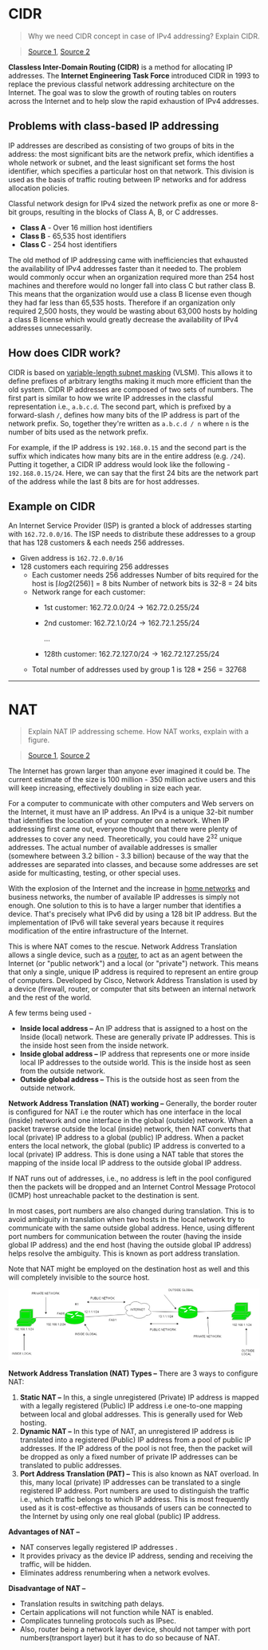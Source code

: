 # CIDR

> Why we need CIDR concept in case of IPv4 addressing? Explain CIDR.

> [Source 1](https://www.keycdn.com/support/what-is-cidr#how-does-cidr-work), [Source 2](https://en.wikipedia.org/wiki/Classless_Inter-Domain_Routing)

**Classless Inter-Domain Routing (CIDR)** is a method for allocating IP addresses. The **Internet Engineering Task Force** introduced CIDR in 1993 to replace the previous classful network addressing architecture on the Internet. The goal was to slow the growth of routing tables on routers across the Internet and to help slow the rapid exhaustion of IPv4 addresses.

## Problems with class-based IP addressing

IP addresses are described as consisting of two groups of bits in the address: the most significant bits are the network prefix, which identifies a whole network or subnet, and the least significant set forms the host identifier, which specifies a particular host on that network. This division is used as the basis of traffic routing between IP networks and for address allocation policies.

Classful network design for IPv4 sized the network prefix as one or more 8-bit groups, resulting in the blocks of Class A, B, or C addresses. 

- **Class A** - Over 16 million host identifiers
- **Class B** - 65,535 host identifiers
- **Class C** - 254 host identifiers

The old method of IP addressing came with inefficiencies that exhausted the availability of IPv4 addresses faster than it needed to. The problem would commonly occur when an organization required more than 254 host machines and therefore would no longer fall into class C but rather class B. This means that the organization would use a class B license even though they had far less than 65,535 hosts. Therefore if an organization only required 2,500 hosts, they would be wasting about 63,000 hosts by holding a class B license which would greatly decrease the availability of IPv4 addresses unnecessarily.

## How does CIDR work?

CIDR is based on [variable-length subnet masking](http://searchnetworking.techtarget.com/definition/variable-length-subnet-mask) (VLSM). This allows it to define prefixes of arbitrary lengths making it much more efficient than the old system. CIDR IP addresses are composed of two sets of numbers. The first part is similar to how we write IP addresses in the classful representation i.e., `a.b.c.d`. The second part, which is prefixed by a forward-slash `/`, defines how many bits of the IP address is part of the network prefix. So, together they're written as `a.b.c.d / n` where `n` is the number of bits used as the network prefix. 

For example, if the IP address is `192.168.0.15` and the second part is the suffix which indicates how many bits are in the entire address (e.g. `/24`). Putting it together, a CIDR IP address would look like the following - `192.168.0.15/24`. Here, we can say that the first $24$ bits are the network part of the address while the last 8 bits are for host addresses.

## Example on CIDR

An Internet Service Provider (ISP) is granted a block of addresses starting with `162.72.0.0/16`. The ISP needs to distribute these addresses to a group that has $128$ customers & each needs $256$ addresses.

- Given address is `162.72.0.0/16`
- 128 customers each requiring 256 addresses
    - Each customer needs 256 addresses  Number of bits required for the host is  $⌈ log2(256) ⌉ = 8$ bits Number of network bits is 32-8 = 24 bits
    - Network range for each customer:
        - 1st customer: $162.72.0.0/24 \rightarrow 162.72.0.255/24$
        - 2nd customer: $162.72.1.0/24 \rightarrow  162.72.1.255/24$
            
            ...
            
        - 128th customer: $162.72.127.0/24\rightarrow  162.72.127.255/24$
    - Total number of addresses used by group 1 is $128*256 = 32768$

---

# NAT

> Explain NAT IP addressing scheme. How NAT works, explain with a figure.
> 

> [Source 1](https://computer.howstuffworks.com/nat.htm), [Source 2](https://www.geeksforgeeks.org/network-address-translation-nat/)
> 

The Internet has grown larger than anyone ever imagined it could be. The current estimate of the size is 100 million - 350 million active users and this will keep increasing, effectively doubling in size each year.

For a computer to communicate with other computers and Web servers on the Internet, it must have an IP address. An IPv4 is a unique 32-bit number that identifies the location of your computer on a network. When IP addressing first came out, everyone thought that there were plenty of addresses to cover any need. Theoretically, you could have $2^{32}$ unique addresses. The actual number of available addresses is smaller (somewhere between 3.2 billion - 3.3 billion) because of the way that the addresses are separated into classes, and because some addresses are set aside for multicasting, testing, or other special uses.

With the explosion of the Internet and the increase in [home networks](https://computer.howstuffworks.com/home-network.htm) and business networks, the number of available IP addresses is simply not enough. One solution to this is to have a larger number that identifies a device. That's precisely what IPv6 did by using a 128 bit IP address. But the implementation of IPv6 will take several years because it requires modification of the entire infrastructure of the Internet.

 This is where NAT comes to the rescue. Network Address Translation allows a single device, such as a [router](https://computer.howstuffworks.com/router.htm), to act as an agent between the Internet (or "public network") and a local (or "private") network. This means that only a single, unique IP address is required to represent an entire group of computers. Developed by Cisco, Network Address Translation is used by a device (firewall, router, or computer that sits between an internal network and the rest of the world.

A few terms being used - 

- **Inside local address –** An IP address that is assigned to a host on the Inside (local) network. These are generally private IP addresses. This is the inside host seen from the inside network.
- **Inside global address –** IP address that represents one or more inside local IP addresses to the outside world. This is the inside host as seen from the outside network.
- **Outside global address –** This is the outside host as seen from the outside network.

**Network Address Translation (NAT) working –** Generally, the border router is configured for NAT i.e the router which has one interface in the local (inside) network and one interface in the global (outside) network. When a packet traverse outside the local (inside) network, then NAT converts that local (private) IP address to a global (public) IP address. When a packet enters the local network, the global (public) IP address is converted to a local (private) IP address. This is done using a NAT table that stores the mapping of the inside local IP address to the outside global IP address.

If NAT runs out of addresses, i.e., no address is left in the pool configured then the packets will be dropped and an Internet Control Message Protocol (ICMP) host unreachable packet to the destination is sent.

In most cases, port numbers are also changed during translation. This is to avoid ambiguity in translation when two hosts in the local network try to communicate with the same outside global address. Hence, using different port numbers for communication between the router (having the inside global IP address) and the end host (having the outside global IP address) helps resolve the ambiguity. This is known as port address translation.

Note that NAT might be employed on the destination host as well and this will completely invisible to the source host.

![](/assets/assignment-5-cidr-nat-1.png)

**Network Address Translation (NAT) Types –** There are 3 ways to configure NAT:

1. **Static NAT –** In this, a single unregistered (Private) IP address is mapped with a legally registered (Public) IP address i.e one-to-one mapping between local and global addresses. This is generally used for Web hosting. 
2. **Dynamic NAT –** In this type of NAT, an unregistered IP address is translated into a registered (Public) IP address from a pool of public IP addresses. If the IP address of the pool is not free, then the packet will be dropped as only a fixed number of private IP addresses can be translated to public addresses. 
3. **Port Address Translation (PAT) –** This is also known as NAT overload. In this, many local (private) IP addresses can be translated to a single registered IP address. Port numbers are used to distinguish the traffic i.e., which traffic belongs to which IP address. This is most frequently used as it is cost-effective as thousands of users can be connected to the Internet by using only one real global (public) IP address.

**Advantages of NAT –**

- NAT conserves legally registered IP addresses .
- It provides privacy as the device IP address, sending and receiving the traffic, will be hidden.
- Eliminates address renumbering when a network evolves.

**Disadvantage of NAT –**

- Translation results in switching path delays.
- Certain applications will not function while NAT is enabled.
- Complicates tunneling protocols such as IPsec.
- Also, router being a network layer device, should not tamper with port numbers(transport layer) but it has to do so because of NAT.
